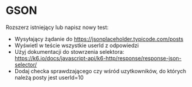 # GSON
Rozszerz istniejący lub napisz nowy test:
- Wysyłający żądanie do https://jsonplaceholder.typicode.com/posts
- Wyświetl w teście wszystkie userId z odpowiedzi
- Użyj dokumentacji do stowrzenia selektora: https://k6.io/docs/javascript-api/k6-http/response/response-json-selector/
- Dodaj checka sprawdzającego czy wśród uzytkowników, do których należą posty jest userId=10